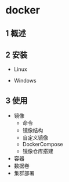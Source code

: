# docker

## 1 概述

## 2 安装

- Linux

- Windows

## 3 使用

- 镜像
	- 命令
	- 镜像结构
	- 自定义镜像
	- DockerCompose
	- 镜像仓库搭建
- 容器
- 数据卷
- 集群部署

